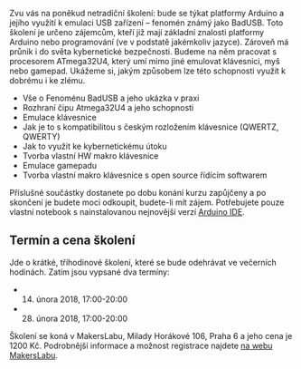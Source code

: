 <!-- dcterms:identifier = aspnetcz#5466 -->
<!-- dcterms:title = Pozvánka na večerní školení Arduino a BadUSB -->
<!-- dcterms:abstract = Zvu vás na poněkud netradiční školení: bude se týkat platformy Arduino a jejího využití k emulaci USB zařízení – fenomén známý jako BadUSB. Toto školení je určeno zájemcům, kteří již mají základní znalosti platformy Arduino nebo programování (ve v podstatě jakémkoliv jazyce). Zároveň má průnik i do světa kybernetické bezpečnosti. Budeme na něm pracovat s procesorem ATmega32U4, který umí mimo jiné emulovat klávesnici, myš nebo gamepad. Ukážeme si, jakým způsobem lze této schopnosti využít k dobrému i ke zlému. -->
<!-- np9:categoryId = 6 -->
<!-- x4w:category = Akce a události -->
<!-- np9:authorId = 1 -->
<!-- np9:authorEmail = michal.valasek@altairis.cz -->
<!-- dcterms:creator = Michal Altair Valášek -->
<!-- dcterms:created = 2018-02-09T17:37:03.167+01:00 -->
<!-- dcterms:dateAccepted = 2018-02-09T17:00:00+01:00 -->
<!-- x4w:pictureWidth = 150 -->
<!-- x4w:pictureHeight = 150 -->
<!-- x4w:pictureUrl = /perex-pictures/20180209-pozvanka-na-vecerni-skoleni-arduino-a-badusb.png -->

Zvu vás na poněkud netradiční školení: bude se týkat platformy Arduino a jejího využití k emulaci USB zařízení – fenomén známý jako BadUSB. Toto školení je určeno zájemcům, kteří již mají základní znalosti platformy Arduino nebo programování (ve v podstatě jakémkoliv jazyce). Zároveň má průnik i do světa kybernetické bezpečnosti. Budeme na něm pracovat s procesorem ATmega32U4, který umí mimo jiné emulovat klávesnici, myš nebo gamepad. Ukážeme si, jakým způsobem lze této schopnosti využít k dobrému i ke zlému.

*   Vše o Fenoménu BadUSB a jeho ukázka v praxi
*   Rozhraní čipu Atmega32U4 a jeho schopnosti
*   Emulace klávesnice
*   Jak je to s kompatibilitou s českým rozložením klávesnice (QWERTZ, QWERTY)
*   Jak to využit ke kybernetickému útoku
*   Tvorba vlastní HW makro klávesnice
*   Emulace gamepadu
*   Tvorba vlastní makro klávesnice s open source řídícím softwarem 

Příslušné součástky dostanete po dobu konání kurzu zapůjčeny a po skončení je budete moci odkoupit, budete-li mít zájem. Potřebujete pouze vlastní notebook s nainstalovanou nejnovější verzí [Arduino IDE](https://www.arduino.cc/en/Main/Software).

## Termín a cena školení

Jde o krátké, tříhodinové školení, které se bude odehrávat ve večerních hodinách. Zatím jsou vypsané dva termíny:

*   14. února 2018, 17:00-20:00
*   28. února 2018, 17:00-20:00 

Školení se koná v MakersLabu, Milady Horákové 106, Praha 6 a jeho cena je 1200 Kč. Podrobnější informace a možnost registrace najdete [na webu MakersLabu](https://www.makerslab.cz/courses/project-arduino-mirne-pokrocily/?rmcb=1518193222).